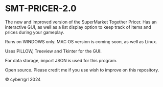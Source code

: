 # SMT-PRICER-2.0

The new and improved version of the SuperMarket Together Pricer. Has an interactive GUI, as well as a list display option to keep track of items and prices during your gameplay.

Runs on WINDOWS only. MAC OS version is coming soon, as well as Linux.

Uses PILLOW, Treeview and Tkinter for the GUI.

For data storage, import JSON is used for this program.

Open source. Please credit me if you use wish to improve on this repository.

© cyberrgrl 2024
